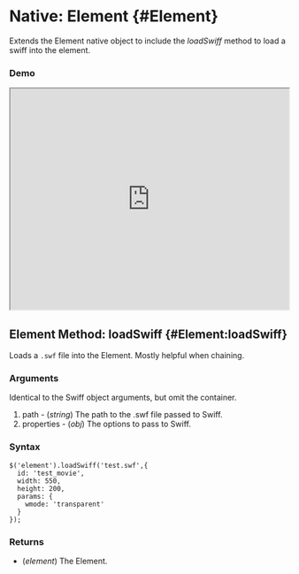 Native: Element {#Element}
========================

Extends the Element native object to include the _loadSwiff_ method to load a swiff into the element.

### Demo

<iframe src="http://mooshell.net/rpflo/jNfYY/embedded/?tabs=result,js,html,css" style="width: 100%; height:400px"></iframe>

Element Method: loadSwiff {#Element:loadSwiff}
----------------------------------

Loads a `.swf` file into the Element.  Mostly helpful when chaining.

### Arguments

Identical to the Swiff object arguments, but omit the container.

1. path - (_string_) The path to the .swf file passed to Swiff.
2. properties - (_obj_) The options to pass to Swiff.

### Syntax

    $('element').loadSwiff('test.swf',{
      id: 'test_movie',
      width: 550,
      height: 200,
      params: {
        wmode: 'transparent'
      }
    });

### Returns

* (_element_) The Element.